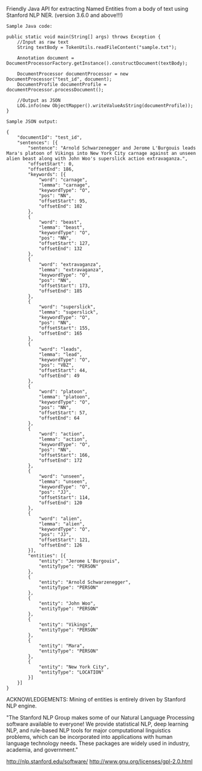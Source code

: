 Friendly Java API for extracting Named Entities from a body of text using Stanford NLP NER. (version 3.6.0 and above!!!)

	Sample Java code:
	
	public static void main(String[] args) throws Exception {	
		//Input as raw text
		String textBody = TokenUtils.readFileContent("sample.txt");	
		
		Annotation document = DocumentProcessorFactory.getInstance().constructDocument(textBody);
		
		DocumentProcessor documentProcessor = new DocumentProcessor("test_id", document);
		DocumentProfile documentProfile = documentProcessor.processDocument();	
		
		//Output as JSON
		LOG.info(new ObjectMapper().writeValueAsString(documentProfile));
	}
	
	Sample JSON output:
	
	{
		"documentId": "test_id",
		"sentences": [{			
			"sentence": "Arnold Schwarzenegger and Jerome L'Burgouis leads Mara's platoon of Vikings into New York City carnage against an unseen alien beast along with John Woo's superslick action extravaganza.",
			"offsetStart": 0,
			"offsetEnd": 186,
			"keywords": [{
				"word": "carnage",
				"lemma": "carnage",
				"keywordType": "O",
				"pos": "NN",
				"offsetStart": 95,
				"offsetEnd": 102
			},
			{
				"word": "beast",
				"lemma": "beast",
				"keywordType": "O",
				"pos": "NN",
				"offsetStart": 127,
				"offsetEnd": 132
			},
			{
				"word": "extravaganza",
				"lemma": "extravaganza",
				"keywordType": "O",
				"pos": "NN",
				"offsetStart": 173,
				"offsetEnd": 185
			},
			{
				"word": "superslick",
				"lemma": "superslick",
				"keywordType": "O",
				"pos": "NN",
				"offsetStart": 155,
				"offsetEnd": 165
			},
			{
				"word": "leads",
				"lemma": "lead",
				"keywordType": "O",
				"pos": "VBZ",
				"offsetStart": 44,
				"offsetEnd": 49
			},
			{
				"word": "platoon",
				"lemma": "platoon",
				"keywordType": "O",
				"pos": "NN",
				"offsetStart": 57,
				"offsetEnd": 64
			},
			{
				"word": "action",
				"lemma": "action",
				"keywordType": "O",
				"pos": "NN",
				"offsetStart": 166,
				"offsetEnd": 172
			},
			{
				"word": "unseen",
				"lemma": "unseen",
				"keywordType": "O",
				"pos": "JJ",
				"offsetStart": 114,
				"offsetEnd": 120
			},
			{
				"word": "alien",
				"lemma": "alien",
				"keywordType": "O",
				"pos": "JJ",
				"offsetStart": 121,
				"offsetEnd": 126
			}],
			"entities": [{
				"entity": "Jerome L'Burgouis",
				"entityType": "PERSON"
			},
			{
				"entity": "Arnold Schwarzenegger",
				"entityType": "PERSON"
			},
			{
				"entity": "John Woo",
				"entityType": "PERSON"
			},
			{
				"entity": "Vikings",
				"entityType": "PERSON"
			},
			{
				"entity": "Mara",
				"entityType": "PERSON"
			},
			{
				"entity": "New York City",
				"entityType": "LOCATION"
			}]
		}]	
	}

ACKNOWLEDGEMENTS:
Mining of entities is entirely driven by Stanford NLP engine.

"The Stanford NLP Group makes some of our Natural Language Processing software available to everyone! 
We provide statistical NLP, deep learning NLP, and rule-based NLP tools for major computational linguistics problems, 
which can be incorporated into applications with human language technology needs. These packages are widely used in industry, 
academia, and government."

http://nlp.stanford.edu/software/
http://www.gnu.org/licenses/gpl-2.0.html
